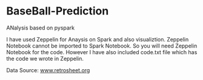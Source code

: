 # BaseBall-Prediction

ANalysis based on pyspark

I have used Zeppelin for Anaysis on Spark and also visualiztion.
Zeppelin Notebook cannot be imported to Spark Notebook. So you will need Zeppelin Notebook for the code.
However I have also included code.txt file which has the code we wrote in Zeppelin. 


Data Source: www.retrosheet.org
